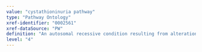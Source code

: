 ```yaml
---
value: "cystathioninuria pathway"
type: "Pathway Ontology"
xref-identifier: "0002561"
xref-dataSource: "PW"
definition: "An autosomal recessive condition resulting from alterations in the transsulfuration pathway of homocysteine metabolism."
level: "4"
---
```

